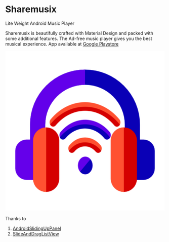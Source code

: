 # Sharemusix
Lite Weight Android Music Player 

Sharemusix is beautifully crafted with Material Design and packed with some additional features. The Ad-free music player gives you the best musical experience.
App available at [Google Playstore](https://play.google.com/store/apps/details?id=arunapps.com.sharemusix)

![](/app/src/main/ic_launcher-web.png)

Thanks to 
1. [AndroidSlidingUpPanel](https://github.com/umano/AndroidSlidingUpPanel)
2. [SlideAndDragListView](https://github.com/yydcdut/SlideAndDragListView)

